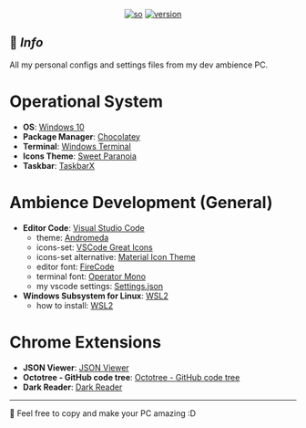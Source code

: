 <center>

[![so](https://img.shields.io/badge/Windows-10+-373277.svg?style=for-the-badge&logo=microsoft&logoColor=white&colorA=2b303b&colorB=7cb7ff)](https://www.microsoft.com/pt-br)
[![version](https://img.shields.io/badge/Version-1.1-373277.svg?style=for-the-badge&logo=github&logoColor=white&colorA=2b303b&colorB=00e8c6)](https://www.microsoft.com/pt-br)

</center>

## 📌  *Info*
All my personal configs and settings files from my dev ambience PC.

# Operational System
- **OS**: [Windows 10](https://www.microsoft.com/pt-br/software-download/windows10)
- **Package Manager**: [Chocolatey](https://chocolatey.org/)
- **Terminal**: [Windows Terminal](https://github.com/microsoft/terminal)
- **Icons Theme**: [Sweet Paranoia](https://vsthemes.org/en/icon/ipack/18014-sweet-paranoia.html)
- **Taskbar**: [TaskbarX](https://github.com/ChrisAnd1998/TaskbarX)


# Ambience Development (General)
- **Editor Code**: [Visual Studio Code](https://code.visualstudio.com/)
  - theme: [Andromeda](https://github.com/EliverLara/Andromedad)
  - icons-set: [VSCode Great Icons](https://marketplace.visualstudio.com/items?itemName=emmanuelbeziat.vscode-great-icons)
  - icons-set alternative: [Material Icon Theme](https://marketplace.visualstudio.com/items?itemName=PKief.material-icon-theme)
  - editor font: [FireCode](https://github.com/tonsky/FiraCode)
  - terminal font: [Operator Mono](https://github.com/keyding/Operator-Mono)
  - my vscode settings: [Settings.json](https://github.com/felipeAguiarCode/my-settings-files/blob/main/ambience-development/vsual-studio-code/settings/settings.json)
- **Windows Subsystem for Linux**: [WSL2](https://docs.microsoft.com/en-us/windows/wsl/install)
  - how to install: [WSL2](https://github.com/felipeAguiarCode/my-settings-files/blob/main/ambience-development/wsl2-linux/how-to-install.md)


# Chrome Extensions
- **JSON Viewer**: [JSON Viewer](https://chrome.google.com/webstore/detail/json-viewer/gbmdgpbipfallnflgajpaliibnhdgobh)
- **Octotree - GitHub code tree**: [Octotree - GitHub code tree](https://chrome.google.com/webstore/detail/octotree-github-code-tree/bkhaagjahfmjljalopjnoealnfndnagc)
- **Dark Reader**: [Dark Reader](https://chrome.google.com/webstore/detail/dark-reader/eimadpbcbfnmbkopoojfekhnkhdbieeh?hl=en)

***
💜 Feel free to copy and make your PC amazing :D